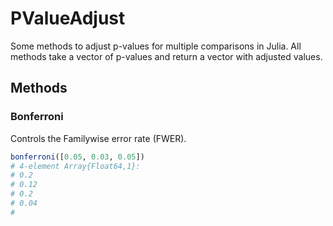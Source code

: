 # PValueAdjust
Some methods to adjust p-values for multiple comparisons in Julia. All methods take a vector of p-values and return a vector with adjusted values.

## Methods
### Bonferroni
Controls the Familywise error rate (FWER).
```jl
bonferroni([0.05, 0.03, 0.05])
# 4-element Array{Float64,1}:
# 0.2 
# 0.12
# 0.2 
# 0.04
#
```